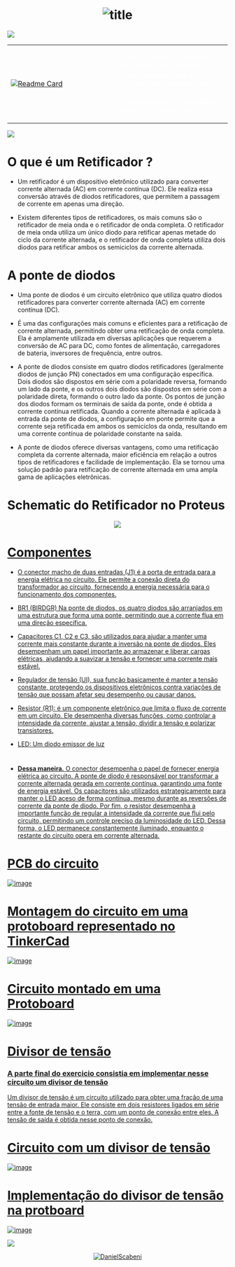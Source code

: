 <h1 align="center">
  <img src="https://raw.githubusercontent.com/DanielScabeni/SistemasEmbarcados/master/titleRet.svg" alt="title" />
</h1>

<img src="https://user-images.githubusercontent.com/73097560/115834477-dbab4500-a447-11eb-908a-139a6edaec5c.gif">

<table>
  <tr>
    <td width="50%">
      <a href="https://github.com/DanielScabeni/SistemasEmbarcados/tree/main/Retificador">
        <img src="https://github-readme-stats.vercel.app/api/pin/?username=DanielScabeni&repo=SistemasEmbarcados&theme=chartreuse-dark" alt="Readme Card">
      </a>
    </td>
    <td width="50%">
  </a>
    <p style="color: white;">Trabalho sobre Retificador, solicitado pelo professor Dr. Rafael babosa, para a materia de Sistemas Embarcados do curso de Sistemas de Informações da Universidade MaterDei (UNIMATER)</p>
    </td>
  </tr>
</table>

<img src="https://user-images.githubusercontent.com/73097560/115834477-dbab4500-a447-11eb-908a-139a6edaec5c.gif">

# O que é um Retificador ?

- Um retificador é um dispositivo eletrônico utilizado para converter corrente alternada (AC) em corrente contínua (DC). Ele realiza essa conversão através de diodos retificadores, que permitem a passagem de corrente em apenas uma direção.

- Existem diferentes tipos de retificadores, os mais comuns são o retificador de meia onda e o retificador de onda completa. O retificador de meia onda utiliza um único diodo para retificar apenas metade do ciclo da corrente alternada, e o retificador de onda completa utiliza dois diodos para retificar ambos os semiciclos da corrente alternada.

# A ponte de diodos 

- Uma ponte de diodos é um circuito eletrônico que utiliza quatro diodos retificadores para converter corrente alternada (AC) em corrente contínua (DC).

- É uma das configurações mais comuns e eficientes para a retificação de corrente alternada, permitindo obter uma retificação de onda completa. Ela é amplamente utilizada em diversas aplicações que requerem a conversão de AC para DC, como fontes de alimentação, carregadores de bateria, inversores de frequência, entre outros.

- A ponte de diodos consiste em quatro diodos retificadores (geralmente diodos de junção PN) conectados em uma configuração específica. Dois diodos são dispostos em série com a polaridade reversa, formando um lado da ponte, e os outros dois diodos são dispostos em série com a polaridade direta, formando o outro lado da ponte. Os pontos de junção dos diodos formam os terminais de saída da ponte, onde é obtida a corrente contínua retificada.
  Quando a corrente alternada é aplicada à entrada da ponte de diodos, a configuração em ponte permite que a corrente seja retificada em ambos os semiciclos da onda, resultando em uma corrente contínua de polaridade constante na saída.

- A ponte de diodos oferece diversas vantagens, como uma retificação completa da corrente alternada, maior eficiência em relação a outros tipos de retificadores e facilidade de implementação. Ela se tornou uma solução padrão para retificação de corrente alternada em uma ampla gama de aplicações eletrônicas.

# Schematic do Retificador no Proteus

<div align=center>
<a href="https://github.com/DanielScabeni">
<img src="./schematics/Proteus1.png">
</div>

# Componentes 

- O conector macho de duas entradas (J1) é a porta de entrada para a energia elétrica no circuito. Ele permite a conexão direta do transformador ao circuito, fornecendo a energia necessária para o funcionamento dos componentes.

- BR1 (BIRDGR) Na ponte de diodos, os quatro diodos são arranjados em uma estrutura que forma uma ponte, permitindo que a corrente flua em uma direção específica.

- Capacitores C1, C2 e C3, são utilizados para ajudar a manter uma corrente mais constante durante a inversão na ponte de diodos. Eles desempenham um papel importante ao armazenar e liberar cargas elétricas, ajudando a suavizar a tensão e fornecer uma corrente mais estável.

- Regulador de tensão (UI), sua função basicamente é manter a tensão constante, protegendo os dispositivos eletrônicos contra variações de tensão que possam afetar seu desempenho ou causar danos.

- Resistor (R1): é um componente eletrônico que limita o fluxo de corrente em um circuito. Ele desempenha diversas funções, como controlar a intensidade da corrente, ajustar a tensão, dividir a tensão e polarizar transistores.
  
- LED: Um diodo emissor de luz
#
- **Dessa maneira.** O conector desempenha o papel de fornecer energia elétrica ao circuito. A ponte de diodo é responsável por transformar a corrente alternada gerada em corrente contínua, garantindo uma fonte de energia estável. Os capacitores são utilizados estrategicamente para manter o LED aceso de forma contínua, mesmo durante as reversões de corrente da ponte de diodo. Por fim, o resistor desempenha a importante função de regular a intensidade da corrente que flui pelo circuito, permitindo um controle preciso da luminosidade do LED. Dessa forma, o LED permanece constantemente iluminado, enquanto o restante do circuito opera em corrente alternada.
  
# PCB do circuito
  
![image](https://github.com/DanielScabeni/SistemasEmbarcados/blob/main/Retificador/schematics/pcb-Ponte1.png?raw=true)

# Montagem do circuito em uma protoboard representado no TinkerCad
  
![image](https://github.com/DanielScabeni/SistemasEmbarcados/blob/main/Retificador/schematics/RetTink1.png?raw=true)

# Circuito montado em uma Protoboard

![image](https://github.com/DanielScabeni/SistemasEmbarcados/blob/main/Retificador/schematics/CircRet1.jpeg?raw=true)
  
# Divisor de tensão

<h3>
  <p> 
    A parte final do exercicio consistia em implementar nesse circuito um divisor de tensão
  <p/>
</h3>

Um divisor de tensão é um circuito utilizado para obter uma fração de uma tensão de entrada maior. Ele consiste em dois resistores ligados em série entre a fonte de tensão e o terra, com um ponto de conexão entre eles. A tensão de saída é obtida nesse ponto de conexão.
  
# Circuito com um divisor de tensão
![image](https://github.com/DanielScabeni/SistemasEmbarcados/blob/main/Retificador/schematics/RetTink2.png?raw=true)

# Implementação do divisor de tensão na protboard
  
![image](https://github.com/DanielScabeni/SistemasEmbarcados/blob/main/Retificador/schematics/CircRet2.png?raw=true)
  
<img src="https://user-images.githubusercontent.com/73097560/115834477-dbab4500-a447-11eb-908a-139a6edaec5c.gif">
  
<p align="center"> <img src="https://raw.githubusercontent.com/mayhemantt/mayhemantt/Update/svg/Bottom.svg" alt="DanielScabeni" /></p> 
  
